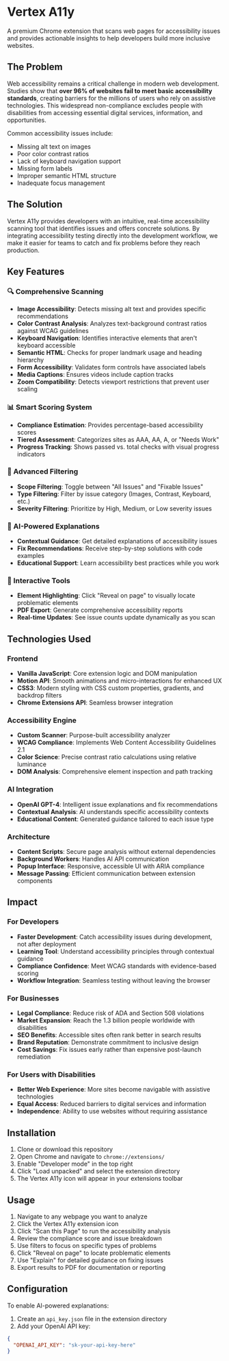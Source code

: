 # Vertex A11y

A premium Chrome extension that scans web pages for accessibility issues and provides actionable insights to help developers build more inclusive websites.

## The Problem

Web accessibility remains a critical challenge in modern web development. Studies show that **over 96% of websites fail to meet basic accessibility standards**, creating barriers for the millions of users who rely on assistive technologies. This widespread non-compliance excludes people with disabilities from accessing essential digital services, information, and opportunities.

Common accessibility issues include:
- Missing alt text on images
- Poor color contrast ratios
- Lack of keyboard navigation support
- Missing form labels
- Improper semantic HTML structure
- Inadequate focus management

## The Solution

Vertex A11y provides developers with an intuitive, real-time accessibility scanning tool that identifies issues and offers concrete solutions. By integrating accessibility testing directly into the development workflow, we make it easier for teams to catch and fix problems before they reach production.

## Key Features

### 🔍 Comprehensive Scanning
- **Image Accessibility**: Detects missing alt text and provides specific recommendations
- **Color Contrast Analysis**: Analyzes text-background contrast ratios against WCAG guidelines
- **Keyboard Navigation**: Identifies interactive elements that aren't keyboard accessible
- **Semantic HTML**: Checks for proper landmark usage and heading hierarchy
- **Form Accessibility**: Validates form controls have associated labels
- **Media Captions**: Ensures videos include caption tracks
- **Zoom Compatibility**: Detects viewport restrictions that prevent user scaling

### 📊 Smart Scoring System
- **Compliance Estimation**: Provides percentage-based accessibility scores
- **Tiered Assessment**: Categorizes sites as AAA, AA, A, or "Needs Work"
- **Progress Tracking**: Shows passed vs. total checks with visual progress indicators

### 🎯 Advanced Filtering
- **Scope Filtering**: Toggle between "All Issues" and "Fixable Issues"
- **Type Filtering**: Filter by issue category (Images, Contrast, Keyboard, etc.)
- **Severity Filtering**: Prioritize by High, Medium, or Low severity issues

### 🤖 AI-Powered Explanations
- **Contextual Guidance**: Get detailed explanations of accessibility issues
- **Fix Recommendations**: Receive step-by-step solutions with code examples
- **Educational Support**: Learn accessibility best practices while you work

### 🎨 Interactive Tools
- **Element Highlighting**: Click "Reveal on page" to visually locate problematic elements
- **PDF Export**: Generate comprehensive accessibility reports
- **Real-time Updates**: See issue counts update dynamically as you scan

## Technologies Used

### Frontend
- **Vanilla JavaScript**: Core extension logic and DOM manipulation
- **Motion API**: Smooth animations and micro-interactions for enhanced UX
- **CSS3**: Modern styling with CSS custom properties, gradients, and backdrop filters
- **Chrome Extensions API**: Seamless browser integration

### Accessibility Engine
- **Custom Scanner**: Purpose-built accessibility analyzer
- **WCAG Compliance**: Implements Web Content Accessibility Guidelines 2.1
- **Color Science**: Precise contrast ratio calculations using relative luminance
- **DOM Analysis**: Comprehensive element inspection and path tracking

### AI Integration
- **OpenAI GPT-4**: Intelligent issue explanations and fix recommendations
- **Contextual Analysis**: AI understands specific accessibility contexts
- **Educational Content**: Generated guidance tailored to each issue type

### Architecture
- **Content Scripts**: Secure page analysis without external dependencies
- **Background Workers**: Handles AI API communication
- **Popup Interface**: Responsive, accessible UI with ARIA compliance
- **Message Passing**: Efficient communication between extension components

## Impact

### For Developers
- **Faster Development**: Catch accessibility issues during development, not after deployment
- **Learning Tool**: Understand accessibility principles through contextual guidance
- **Compliance Confidence**: Meet WCAG standards with evidence-based scoring
- **Workflow Integration**: Seamless testing without leaving the browser

### For Businesses
- **Legal Compliance**: Reduce risk of ADA and Section 508 violations
- **Market Expansion**: Reach the 1.3 billion people worldwide with disabilities
- **SEO Benefits**: Accessible sites often rank better in search results
- **Brand Reputation**: Demonstrate commitment to inclusive design
- **Cost Savings**: Fix issues early rather than expensive post-launch remediation

### For Users with Disabilities
- **Better Web Experience**: More sites become navigable with assistive technologies
- **Equal Access**: Reduced barriers to digital services and information
- **Independence**: Ability to use websites without requiring assistance

## Installation

1. Clone or download this repository
2. Open Chrome and navigate to `chrome://extensions/`
3. Enable "Developer mode" in the top right
4. Click "Load unpacked" and select the extension directory
5. The Vertex A11y icon will appear in your extensions toolbar

## Usage

1. Navigate to any webpage you want to analyze
2. Click the Vertex A11y extension icon
3. Click "Scan this Page" to run the accessibility analysis
4. Review the compliance score and issue breakdown
5. Use filters to focus on specific types of problems
6. Click "Reveal on page" to locate problematic elements
7. Use "Explain" for detailed guidance on fixing issues
8. Export results to PDF for documentation or reporting

## Configuration

To enable AI-powered explanations:
1. Create an `api_key.json` file in the extension directory
2. Add your OpenAI API key:
```json
{
  "OPENAI_API_KEY": "sk-your-api-key-here"
}
```
